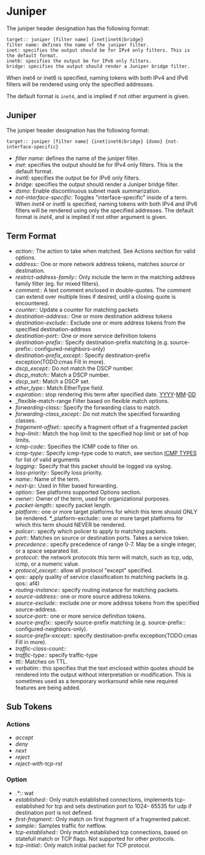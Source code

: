 # Juniper

The juniper header designation has the following format:

```
target:: juniper [filter name] {inet|inet6|bridge}
filter name: defines the name of the juniper filter.
inet: specifies the output should be for IPv4 only filters. This is the default format.
inet6: specifies the output be for IPv6 only filters.
bridge: specifies the output should render a Juniper bridge filter.
```

When inet4 or inet6 is specified, naming tokens with both IPv4 and IPv6 filters
will be rendered using only the specified addresses.

The default format is `inet4`, and is implied if not other argument is given.



## Juniper
The juniper header designation has the following format:
```
target:: juniper [filter name] {inet|inet6|bridge} {dsmo} {not-interface-specific}
```
  * _filter name_: defines the name of the juniper filter.
  * _inet_: specifies the output should be for IPv4 only filters. This is the default format.
  * _inet6_: specifies the output be for IPv6 only filters.
  * _bridge_: specifies the output should render a Juniper bridge filter.
  * _dsmo_: Enable discontinuous subnet mask summarization.
  * _not-interface-specific_: Toggles "interface-specific" inside of a term.
When _inet4_ or _inet6_ is specified, naming tokens with both IPv4 and IPv6 filters will be rendered using only the specified addresses.
The default format is _inet4_, and is implied if not other argument is given.
## Term Format
* _action::_ The action to take when matched. See Actions section for valid options.
* _address::_ One or more network address tokens, matches source or destination.
* _restrict-address-family::_ Only include the term in the matching address family filter (eg. for mixed filters).
* _comment::_ A text comment enclosed in double-quotes.  The comment can extend over multiple lines if desired, until a closing quote is encountered.
* _counter::_ Update a counter for matching packets
* _destination-address::_ One or more destination address tokens
* _destination-exclude::_ Exclude one or more address tokens from the specified destination-address
* _destination-port::_ One or more service definition tokens
* _destination-prefix::_ Specify destination-prefix matching (e.g. source-prefix:: configured-neighbors-only)
* _destination-prefix_except::_ Specify destination-prefix exception(TODO:cmas Fill in more).
* _dscp_except::_ Do not match the DSCP number.
* _dscp_match::_ Match a DSCP number.
* _dscp_set::_ Match a DSCP set.
* _ether_type::_ Match EtherType field.
* _expiration::_ stop rendering this term after specified date. [YYYY](YYYY.md)-[MM](MM.md)-[DD](DD.md)
* _flexible-match-range Filter based on flexible match options.
* _forwarding-class::_ Specify the forwarding class to match.
* _forwarding-class_except::_ Do not match the specified forwarding classes.
* _fragement-offset::_ specify a fragment offset of a fragmented packet
* _hop-limit::_ Match the hop limit to the specified hop limit or set of hop limits.
* _icmp-code::_ Specifies the ICMP code to filter on.
* _icmp-type::_ Specify icmp-type code to match, see section [ICMP TYPES](PolicyFormat#ICMP_TYPES.md) for list of valid arguments
* _logging::_ Specify that this packet should be logged via syslog.
* _loss-priority::_ Specify loss priority.
* _name::_ Name of the term.
* _next-ip::_ Used in filter based forwarding.
* _option::_ See platforms supported Options section.
* _owner::_ Owner of the term, used for organizational purposes.
* _packet-length::_ specify packet length.
* _platform::_ one or more target platforms for which this term should ONLY be rendered.
*_platform-exclude:: one or more target platforms for which this term should NEVER be rendered.
* _policer::_ specify which policer to apply to matching packets.
* _port::_ Matches on source or destination ports. Takes a service token.
* _precedence::_ specify precedence of range 0-7.  May be a single integer, or a space separated list.
* _protocol::_ the network protocols this term will match, such as tcp, udp, icmp, or a numeric value.
* _protocol\_except::_ allow all protocol "except" specified.
* _qos::_ apply quality of service classification to matching packets (e.g. qos:: af4)
* _routing-instance::_ specify routing instance for matching packets.
* _source-address::_ one or more source address tokens.
* _source-exclude::_ exclude one or more address tokens from the specified source-address.
* _source-port::_ one or more service definition tokens.
* _source-prefix::_ specify source-prefix matching (e.g. source-prefix:: configured-neighbors-only).
* _source-prefix-except::_ specify destination-prefix exception(TODO:cmas Fill in more).
* _traffic-class-count::_
* _traffic-type::_ specify traffic-type
* _ttl::_ Matches on TTL.
* _verbatim::_ this specifies that the text enclosed within quotes should be rendered into the output without interpretation or modification.  This is sometimes used as a temporary workaround while new required features are being added.
## Sub Tokens
### Actions
* _accept_
* _deny_
* _next_
* _reject_
* _reject-with-tcp-rst_
### Option
* _.*::_ wat
* _established::_ Only match established connections, implements tcp-established for tcp and sets destination port to 1024- 65535 for udp if destination port is not defined.
* _first-fragment::_ Only match on first fragment of a fragmented pakcet.
* _sample::_ Samples traffic for netflow.
* _tcp-established::_ Only match established tcp connections, based on statefull match or TCP flags. Not supported for other protocols.
* _tcp-initial::_ Only match initial packet for TCP protocol.
